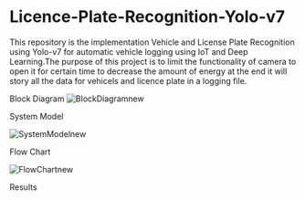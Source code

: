 # Licence-Plate-Recognition-Yolo-v7
This repository is the implementation Vehicle and License Plate Recognition using Yolo-v7 for automatic vehicle logging using IoT and Deep Learning.The purpose of this project is to limit the functionality of camera to open it for certain time to decrease the amount of energy at the end it will story all the data for vehicels and licence plate in a logging file.

Block Diagram 
![BlockDiagramnew](https://github.com/SyedSybtain/Vehicle-and-Licence-Plate-Recognition-Yolo-v7/assets/115772979/af0d5dd1-82dd-42cf-84e0-a3e9f1a432a1)


System Model

![SystemModelnew](https://github.com/SyedSybtain/Vehicle-and-Licence-Plate-Recognition-Yolo-v7/assets/115772979/f6b24650-ed3f-49d7-82bd-d11901dc9e84)


Flow Chart 

![FlowChartnew](https://github.com/SyedSybtain/Vehicle-and-Licence-Plate-Recognition-Yolo-v7/assets/115772979/eacc49e0-74de-4ce1-bc31-155c4060db81)

Results 
